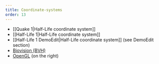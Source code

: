 ```yaml
---
title: Coordinate-systems
order: 13
---
```

* [[Quake 1|Half-Life coordinate system]]
* [[Half-Life 1|Half-Life coordinate system]]
* [[Half-Life 1 DemoEdit|Half-Life coordinate system]] (see DemoEdit section)
* [Biovision (BVH)](http://www.cs.wisc.edu/graphics/Courses/cs-838-1999/Jeff/BVH.html)
* [OpenGL](http://www.evl.uic.edu/ralph/508S98/coordinates.html) (on the right)
